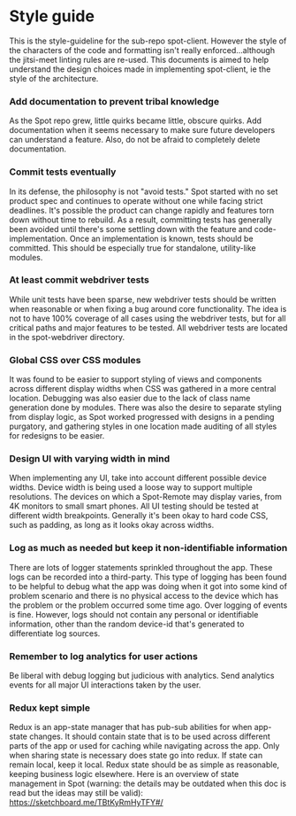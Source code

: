 # Style guide

This is the style-guideline for the sub-repo spot-client. However the style of the characters of the code and formatting isn't really enforced...although the jitsi-meet linting rules are re-used. This documents is aimed to help understand the design choices made in implementing spot-client, ie the style of the architecture.

### Add documentation to prevent tribal knowledge
As the Spot repo grew, little quirks became little, obscure quirks. Add documentation when it seems necessary to make sure future developers can understand a feature. Also, do not be afraid to completely delete documentation.

### Commit tests eventually
In its defense, the philosophy is not "avoid tests." Spot started with no set product spec and continues to operate without one while facing strict deadlines. It's possible the product can change rapidly and features torn down without time to rebuild. As a result, committing tests has generally been avoided until there's some settling down with the feature and code-implementation. Once an implementation is known, tests should be committed. This should be especially true for standalone, utility-like modules.

### At least commit webdriver tests
While unit tests have been sparse, new webdriver tests should be written when reasonable or when fixing a bug around core functionality. The idea is not to have 100% coverage of all cases using the webdriver tests, but for all critical paths and major features to be tested. All webdriver tests are located in the spot-webdriver directory.

### Global CSS over CSS modules
It was found to be easier to support styling of views and components across different display widths when CSS was gathered in a more central location. Debugging was also easier due to the lack of class name generation done by modules. There was also the desire to separate styling from display logic, as Spot worked progressed with designs in a pending purgatory, and gathering styles in one location made auditing of all styles for redesigns to be easier.

### Design UI with varying width in mind
When implementing any UI, take into account different possible device widths. Device width is being used a loose way to support multiple resolutions. The devices on which a Spot-Remote may display varies, from 4K monitors to small smart phones. All UI testing should be tested at different width breakpoints. Generally it's been okay to hard code CSS, such as padding, as long as it looks okay across widths.

### Log as much as needed but keep it non-identifiable information
There are lots of logger statements sprinkled throughout the app. These logs can be recorded into a third-party. This type of logging has been found to be helpful to debug what the app was doing when it got into some kind of problem scenario and there is no physical access to the device which has the problem or the problem occurred some time ago. Over logging of events is fine. However, logs should not contain any personal or identifiable information, other than the random device-id that's generated to differentiate log sources. 

### Remember to log analytics for user actions
Be liberal with debug logging but judicious with analytics. Send analytics events for all major UI interactions taken by the user.

### Redux kept simple
Redux is an app-state manager that has pub-sub abilities for when app-state changes. It should contain state that is to be used across different parts of the app or used for caching while navigating across the app. Only when sharing state is necessary does state go into redux. If state can remain local, keep it local. Redux state should be as simple as reasonable, keeping business logic elsewhere. Here is an overview of state management in Spot (warning: the details may be outdated when this doc is read but the ideas may still be valid): https://sketchboard.me/TBtKyRmHyTFY#/
